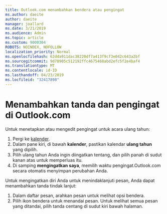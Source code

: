 ```yaml
---
title: Outlook.com menambahkan bendera atau pengingat
ms.author: daeite
author: daeite
manager: joallard
ms.date: 3/21/2019
ms.audience: Admin
ms.topic: article
ms.custom: 9000304
ROBOTS: NOINDEX, NOFOLLOW
localization_priority: Normal
ms.openlocfilehash: 62dda911dac38220df7a413f9cf3e042c643a2bf
ms.sourcegitcommit: 9d78905c512192ffc4675468abd2efc5f2e4baf4
ms.translationtype: MT
ms.contentlocale: id-ID
ms.lasthandoff: 04/23/2019
ms.locfileid: "32417898"
---
```

# <a name="adding-flags-and-reminders-in-outlookcom"></a>Menambahkan tanda dan pengingat di Outlook.com

Untuk menetapkan atau mengedit pengingat untuk acara ulang tahun:

1. Pergi ke [kalender](https://outlook.live.com/calendar/).
1. Dalam pane kiri, di bawah **kalender**, pastikan kalendar **ulang tahun** yang dipilih.
1. Pilih ulang tahun Anda ingin diingatkan tentang, dan pilih panah di sudut kanan atas untuk memperluas itu.
1. Di samping **mengingatkan saya**, memilih waktu pengingat.Outlook.com secara otomatis menyimpan perubahan Anda.

Untuk mengingatkan diri Anda untuk menindaklanjuti pesan, Anda dapat menambahkan tanda tindak lanjut:

1. Dalam daftar pesan, arahkan pesan untuk melihat opsi bendera.
1. Pilih ikon bendera untuk menandai pesan. Untuk melihat semua pesan yang ditandai, pilih tanda centang di sudut kiri bawah halaman.